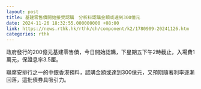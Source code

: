 ```yaml
---
layout: post
title: 基建零售債開始接受認購　分析料認購金額或達到300億元
date: 2024-11-26 18:32:55.000000000 +08:00
link: https://news.rthk.hk/rthk/ch/component/k2/1780909-20241126.htm
categories: rthk
---
```


政府發行的200億元基建零售債，今日開始認購，下星期五下午2時截止，入場費1萬元，保證息率3.5厘。

聯席安排行之一的中銀香港預料，認購金額或達到300億元，又預期隨著利率逐漸回落，這批債券具吸引力。
